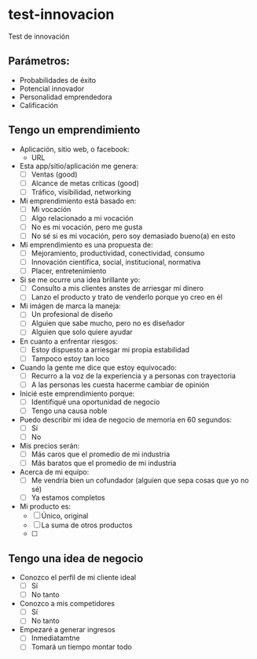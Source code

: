 # test-innovacion
Test de innovación

## Parámetros:

- Probabilidades de éxito
- Potencial innovador
- Personalidad emprendedora
- Calificación 

## Tengo un emprendimiento

- Aplicación, sitio web, o facebook:
  - URL
- Esta app/sitio/aplicación me genera:
  - [ ] Ventas (good)
  - [ ] Alcance de metas críticas (good)
  - [ ] Tráfico, visibilidad, networking
- Mi emprendimiento está basado en:
  - [ ] Mi vocación
  - [ ] Algo relacionado a mi vocación
  - [ ] No es mi vocación, pero me gusta
  - [ ] No sé si es mi vocación, pero soy demasiado bueno(a) en esto
- Mi emprendimiento es una propuesta de:
  - [ ] Mejoramiento, productividad, conectividad, consumo
  - [ ] Innovación científica, social, institucional, normativa
  - [ ] Placer, entretenimiento
- Si se me ocurre una idea brillante yo:
  - [ ] Consulto a mis clientes anstes de arriesgar mi dinero
  - [ ] Lanzo el producto y trato de venderlo porque yo creo en él
- Mi imágen de marca la maneja:
  - [ ] Un profesional de diseño
  - [ ] Alguien que sabe mucho, pero no es diseñador
  - [ ] Alguien que solo quiere ayudar
- En cuanto a enfrentar riesgos:
  - [ ] Estoy dispuesto a arriesgar mi propia estabilidad
  - [ ] Tampoco estoy tan loco
- Cuando la gente me dice que estoy equivocado:
  - [ ] Recurro a la voz de la experiencia y a personas con trayectoria
  - [ ] A las personas les cuesta hacerme cambiar de opinión
- Inicié este emprendimiento porque:
  - [ ] Identifiqué una oportunidad de negocio
  - [ ] Tengo una causa noble
- Puedo describir mi idea de negocio de memoria en 60 segundos:
  - [ ] Sí
  - [ ] No
- Mis precios serán:
  - [ ] Más caros que el promedio de mi industria
  - [ ] Más baratos que el promedio de mi industria
- Acerca de mi equipo:
  - [ ] Me vendría bien un cofundador (alguien que sepa cosas que yo no sé)
  - [ ] Ya estamos completos
- Mi producto es:
  - [ ] Único, original
  - [ ] La suma de otros productos
  - [ ] 

## Tengo una idea de negocio

- Conozco el perfil de mi cliente ideal
  - [ ] Sí
  - [ ] No tanto
- Conozco a mis competidores
  - [ ] Sí
  - [ ] No tanto
- Empezaré a generar ingresos
  - [ ] Inmediatamtne
  - [ ] Tomará un tiempo montar todo
